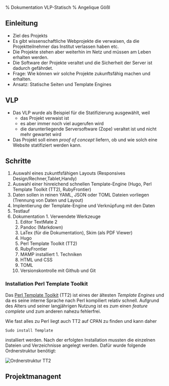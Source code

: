 % Dokumentation VLP-Statisch
% Angelique Gößl

## Einleitung

  * Ziel des Projekts  
  * Es gibt wissenschaftliche Webprojekte die verwaisen, da die Projektteilnehmer das Institut verlassen haben etc.
  * Die Projekte stehen aber weiterhin im Netz und müssen am Leben erhalten werden.
  * Die Software der Projekte veraltet und die Sicherheit der Server ist dadurch gefährdet.
  * Frage: Wie können wir solche Projekte zukunftsfähig machen und erhalten.
  * Ansatz: Statische Seiten und Template Engines


## VLP

  * Das VLP wurde als Beispiel für die Statifizierung ausgewählt, weil 
    * das Projekt verwaist ist
	* es aber immer noch viel augerufen wird
	* die darunterliegende Serversoftware (Zope) veraltet ist und nicht mehr gewartet wird
  * Das Projekt soll einen *proof of concept* liefern, ob und wie solch eine Website statifiziert werden kann.
  
## Schritte

  1. Auswahl eines zukuntfsfähigen Layouts (Responsives Design/Rechner,Tablet,Handy)
  1. Auswahl einer hinreichend schnellen Template-Engine (Hugo, Perl Template Toolkit (TT2), RubyFrontier)
  1. Daten sollen in reinen YAML, JSON oder TOML Dateien vorliegen (Trennung von Daten und Layout)
  1. Implentierung der Template-Engine und Verknüpfung mit den Daten
  1. Testlauf
  1. Dokumentation
    1. Verwendete Werkzeuge
	  1. Editor TextMate 2 
	  1. Pandoc (Markdown)
	  1. LaTex (für die Dokumentation), Skim (als PDF Viewer)
	  1. Hugo
	  1. Perl Template Toolkit (TT2)
	  1. RubyFrontier
	  1. MAMP installiert
	1. Techniken
	  1. HTML und CSS
	  1. TOML
	  1. Versionskontrolle mit Github und Git
	  
### Installation Perl Template Toolkit

Das [Perl Template Toolkit](http://template-toolkit.org) (TT2) ist eines der ältesten *Template Engines* und da es seine interne Sprache nach Perl kompiliert relativ schnell. Aufgrund des Alters und seiner langjährigen Nutzung ist es zum einen *feature complete* und zum anderen nahezu fehlerfrei. 

Wie fast alles zu Perl liegt auch TT2 auf CPAN zu finden und kann daher 

	Sudo install Template 
	
installiert werden. Nach der erfolgten Installation mussten die einzelnen Dateien und Verzeichnisse angelegt werden. Dafür wurde folgende Ordnerstruktur benötigt: 

![Ordnerstruktur TT2](./screenshot1.jpg)

	  
## Projektmanagent
	  